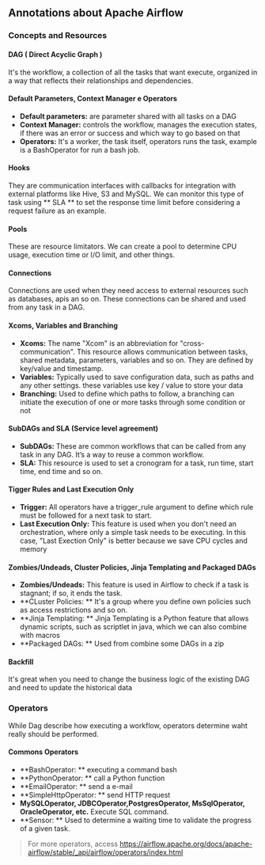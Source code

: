 ## Annotations about Apache Airflow 

### Concepts and Resources

#### DAG ( Direct Acyclic Graph )
It's the workflow, a collection of all the tasks that want execute, 
organized in a way that reflects their relationships and dependencies.

#### Default Parameters, Context Manager e Operators
- **Default parameters:** are parameter shared with all tasks on a DAG
- **Context Manager:** controls the workflow, manages the execution states, if there was an error or success and which way to go based on that
- **Operators:** It's a worker, the task itself, operators runs the task, example is a BashOperator for run a bash job.

#### Hooks
 They are communication interfaces with callbacks for integration with external platforms like Hive, S3 and MySQL. We can monitor this type of task using ** SLA ** to set the response time limit before considering a request failure as an example.
  
#### Pools
 These are resource limitators. We can create a pool to determine CPU usage, execution time or I/O limit, and other things.

#### Connections
 Connections are used when they need access to external resources such as databases, apis an so on. These connections can be shared and used from any task in a DAG.
 
#### Xcoms, Variables and Branching
- **Xcoms:** The name "Xcom" is an abbreviation for "cross-communication". This resource allows communication between tasks, shared metadata, parameters, variables and so on. They are defined by key/value and timestamp.
- **Variables:** Typically used to save configuration data, such as paths and any other settings. these variables use key / value to store your data 
- **Branching:** Used to define which paths to follow, a branching  can initiate the execution of one or more tasks through some condition or not

#### SubDAGs and SLA (Service level agreement)
- **SubDAGs:** These are common workflows that can be called from any task in any DAG. It’s a way to reuse a common workflow.
- **SLA:** This resource is used to set a cronogram for a task, run time, start time, end time and so on.

#### Tigger Rules and Last Execution Only
- **Trigger:** All operators have a trigger_rule argument to define which rule must be followed for a next task to start.
- **Last Execution Only:** This feature is used when you don't need an orchestration, where only a simple task needs to be executing. In this case, "Last Exection Only" is better because we save CPU cycles and memory

#### Zombies/Undeads, Cluster Policies, Jinja Templating and Packaged DAGs
- **Zombies/Undeads:** This feature is used in Airflow to check if a task is stagnant; if so, it ends the task.
- **CLuster Policies: ** It's a group where you define own policies such as access restrictions and so on.
- **Jinja Templating: ** Jinja Templating is a Python feature that allows dynamic scripts, such as scriptlet in java, which we can also combine with macros
- **Packaged DAGs: ** Used from combine some DAGs in a zip

#### Backfill
 It's great when you need to change the business logic of the existing DAG and need to update the historical data

### Operators
While Dag describe how executing a workflow, operators determine waht really should be performed.
#### Commons Operators
- **BashOperator: ** executing a command bash
- **PythonOperator: ** call a Python function
- **EmailOperator: ** send a e-mail
- **SimpleHttpOperator: ** send HTTP request
- **MySQLOperator, JDBCOperator,PostgresOperator, MsSqlOperator, OracleOperator, etc.** Execute SQL command.
- **Sensor: ** Used to determine a waiting time to validate the progress of a given task.

> For more operators, access https://airflow.apache.org/docs/apache-airflow/stable/_api/airflow/operators/index.html
